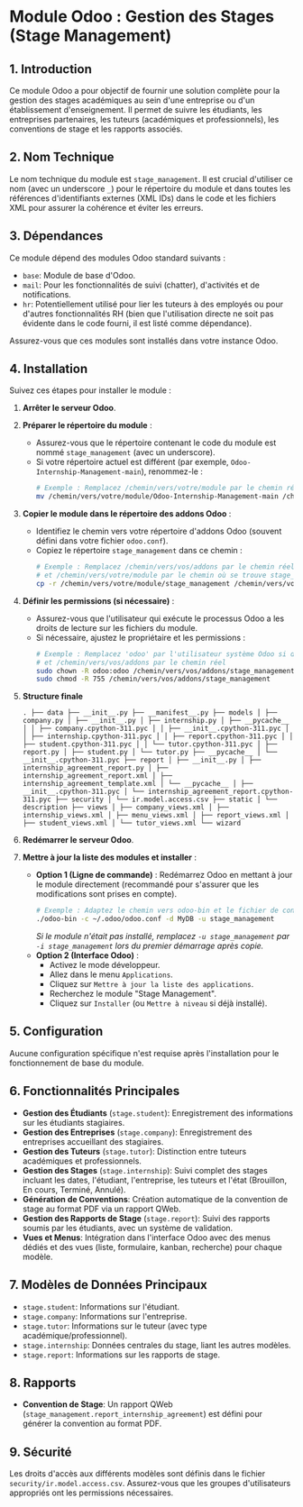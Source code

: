 # Module Odoo : Gestion des Stages (Stage Management)

## 1. Introduction

Ce module Odoo a pour objectif de fournir une solution complète pour la gestion des stages académiques au sein d'une entreprise ou d'un établissement d'enseignement. Il permet de suivre les étudiants, les entreprises partenaires, les tuteurs (académiques et professionnels), les conventions de stage et les rapports associés.

## 2. Nom Technique

Le nom technique du module est `stage_management`. Il est crucial d'utiliser ce nom (avec un underscore `_`) pour le répertoire du module et dans toutes les références d'identifiants externes (XML IDs) dans le code et les fichiers XML pour assurer la cohérence et éviter les erreurs.

## 3. Dépendances

Ce module dépend des modules Odoo standard suivants :

*   `base`: Module de base d'Odoo.
*   `mail`: Pour les fonctionnalités de suivi (chatter), d'activités et de notifications.
*   `hr`: Potentiellement utilisé pour lier les tuteurs à des employés ou pour d'autres fonctionnalités RH (bien que l'utilisation directe ne soit pas évidente dans le code fourni, il est listé comme dépendance).

Assurez-vous que ces modules sont installés dans votre instance Odoo.

## 4. Installation

Suivez ces étapes pour installer le module :

1.  **Arrêter le serveur Odoo**.

2.  **Préparer le répertoire du module** :
    *   Assurez-vous que le répertoire contenant le code du module est nommé `stage_management` (avec un underscore).
    *   Si votre répertoire actuel est différent (par exemple, `Odoo-Internship-Management-main`), renommez-le :
        ```bash
        # Exemple : Remplacez /chemin/vers/votre/module par le chemin réel
        mv /chemin/vers/votre/module/Odoo-Internship-Management-main /chemin/vers/votre/module/stage_management
        ```

3.  **Copier le module dans le répertoire des addons Odoo** :
    *   Identifiez le chemin vers votre répertoire d'addons Odoo (souvent défini dans votre fichier `odoo.conf`).
    *   Copiez le répertoire `stage_management` dans ce chemin :
        ```bash
        # Exemple : Remplacez /chemin/vers/vos/addons par le chemin réel
        # et /chemin/vers/votre/module par le chemin où se trouve stage_management
        cp -r /chemin/vers/votre/module/stage_management /chemin/vers/vos/addons/
        ```

4.  **Définir les permissions (si nécessaire)** :
    *   Assurez-vous que l'utilisateur qui exécute le processus Odoo a les droits de lecture sur les fichiers du module.
    *   Si nécessaire, ajustez le propriétaire et les permissions :
        ```bash
        # Exemple : Remplacez 'odoo' par l'utilisateur système Odoo si différent
        # et /chemin/vers/vos/addons par le chemin réel
        sudo chown -R odoo:odoo /chemin/vers/vos/addons/stage_management
        sudo chmod -R 755 /chemin/vers/vos/addons/stage_management
        ```
5. **Structure finale**

   <pre lang="markdown"><code>. ├── data ├── __init__.py ├── __manifest__.py ├── models │ ├── company.py │ ├── __init__.py │ ├── internship.py │ ├── __pycache__ │ │ ├── company.cpython-311.pyc │ │ ├── __init__.cpython-311.pyc │ │ ├── internship.cpython-311.pyc │ │ ├── report.cpython-311.pyc │ │ ├── student.cpython-311.pyc │ │ └── tutor.cpython-311.pyc │ ├── report.py │ ├── student.py │ └── tutor.py ├── __pycache__ │ └── __init__.cpython-311.pyc ├── report │ ├── __init__.py │ ├── internship_agreement_report.py │ ├── internship_agreement_report.xml │ ├── internship_agreement_template.xml │ └── __pycache__ │ ├── __init__.cpython-311.pyc │ └── internship_agreement_report.cpython-311.pyc ├── security │ └── ir.model.access.csv ├── static │ └── description ├── views │ ├── company_views.xml │ ├── internship_views.xml │ ├── menu_views.xml │ ├── report_views.xml │ ├── student_views.xml │ └── tutor_views.xml └── wizard </code></pre>

6.  **Redémarrer le serveur Odoo**.

7.  **Mettre à jour la liste des modules et installer** :
    *   **Option 1 (Ligne de commande)** : Redémarrez Odoo en mettant à jour le module directement (recommandé pour s'assurer que les modifications sont prises en compte).
        ```bash
        # Exemple : Adaptez le chemin vers odoo-bin et le fichier de configuration
        ./odoo-bin -c ~/.odoo/odoo.conf -d MyDB -u stage_management
        ```
        *Si le module n'était pas installé, remplacez `-u stage_management` par `-i stage_management` lors du premier démarrage après copie.*
    *   **Option 2 (Interface Odoo)** :
        *   Activez le mode développeur.
        *   Allez dans le menu `Applications`.
        *   Cliquez sur `Mettre à jour la liste des applications`.
        *   Recherchez le module "Stage Management".
        *   Cliquez sur `Installer` (ou `Mettre à niveau` si déjà installé).

## 5. Configuration

Aucune configuration spécifique n'est requise après l'installation pour le fonctionnement de base du module.

## 6. Fonctionnalités Principales

*   **Gestion des Étudiants** (`stage.student`): Enregistrement des informations sur les étudiants stagiaires.
*   **Gestion des Entreprises** (`stage.company`): Enregistrement des entreprises accueillant des stagiaires.
*   **Gestion des Tuteurs** (`stage.tutor`): Distinction entre tuteurs académiques et professionnels.
*   **Gestion des Stages** (`stage.internship`): Suivi complet des stages incluant les dates, l'étudiant, l'entreprise, les tuteurs et l'état (Brouillon, En cours, Terminé, Annulé).
*   **Génération de Conventions**: Création automatique de la convention de stage au format PDF via un rapport QWeb.
*   **Gestion des Rapports de Stage** (`stage.report`): Suivi des rapports soumis par les étudiants, avec un système de validation.
*   **Vues et Menus**: Intégration dans l'interface Odoo avec des menus dédiés et des vues (liste, formulaire, kanban, recherche) pour chaque modèle.

## 7. Modèles de Données Principaux

*   `stage.student`: Informations sur l'étudiant.
*   `stage.company`: Informations sur l'entreprise.
*   `stage.tutor`: Informations sur le tuteur (avec type académique/professionnel).
*   `stage.internship`: Données centrales du stage, liant les autres modèles.
*   `stage.report`: Informations sur les rapports de stage.

## 8. Rapports

*   **Convention de Stage**: Un rapport QWeb (`stage_management.report_internship_agreement`) est défini pour générer la convention au format PDF.

## 9. Sécurité

Les droits d'accès aux différents modèles sont définis dans le fichier `security/ir.model.access.csv`. Assurez-vous que les groupes d'utilisateurs appropriés ont les permissions nécessaires.
